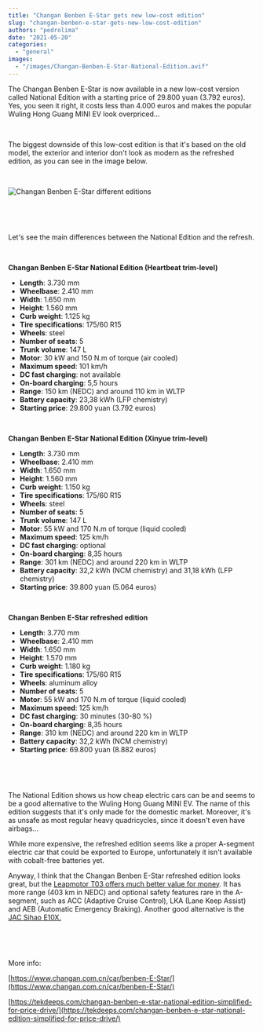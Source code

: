 ```yaml
---
title: "Changan Benben E-Star gets new low-cost edition"
slug: "changan-benben-e-star-gets-new-low-cost-edition"
authors: "pedrolima"
date: "2021-05-20"
categories: 
  - "general"
images: 
  - "/images/Changan-Benben-E-Star-National-Edition.avif"
---
```


The Changan Benben E-Star is now available in a new low-cost version called National Edition with a starting price of 29.800 yuan (3.792 euros). Yes, you seen it right, it costs less than 4.000 euros and makes the popular Wuling Hong Guang MINI EV look overpriced...

 

The biggest downside of this low-cost edition is that it's based on the old model, the exterior and interior don't look as modern as the refreshed edition, as you can see in the image below.

 

![Changan Benben E-Star different editions](images/Changan-Benben-E-Star-different-editions.avif)

 

 

Let's see the main differences between the National Edition and the refresh.

 

**Changan Benben E-Star National Edition (Heartbeat trim-level)**

- **Length**: 3.730 mm
- **Wheelbase**: 2.410 mm
- **Width**: 1.650 mm
- **Height**: 1.560 mm
- **Curb weight**: 1.125 kg
- **Tire specifications**: 175/60 R15
- **Wheels**: steel
- **Number of seats**: 5
- **Trunk volume**: 147 L
- **Motor**: 30 kW and 150 N.m of torque (air cooled)
- **Maximum speed**: 101 km/h
- **DC fast charging**: not available
- **On-board charging**: 5,5 hours
- **Range**: 150 km (NEDC) and around 110 km in WLTP
- **Battery capacity**: 23,38 kWh (LFP chemistry)
- **Starting price**: 29.800 yuan (3.792 euros)

 

**Changan Benben E-Star National Edition (Xinyue trim-level)**

- **Length**: 3.730 mm
- **Wheelbase**: 2.410 mm
- **Width**: 1.650 mm
- **Height**: 1.560 mm
- **Curb weight**: 1.150 kg
- **Tire specifications**: 175/60 R15
- **Wheels**: steel
- **Number of seats**: 5
- **Trunk volume**: 147 L
- **Motor**: 55 kW and 170 N.m of torque (liquid cooled)
- **Maximum speed**: 125 km/h
- **DC fast charging**: optional
- **On-board charging**: 8,35 hours
- **Range**: 301 km (NEDC) and around 220 km in WLTP
- **Battery capacity**: 32,2 kWh (NCM chemistry) and 31,18 kWh (LFP chemistry)
- **Starting price**: 39.800 yuan (5.064 euros)

 

**Changan Benben E-Star refreshed edition**

- **Length**: 3.770 mm
- **Wheelbase**: 2.410 mm
- **Width**: 1.650 mm
- **Height**: 1.570 mm
- **Curb weight**: 1.180 kg
- **Tire specifications**: 175/60 R15
- **Wheels**: aluminum alloy
- **Number of seats**: 5
- **Motor**: 55 kW and 170 N.m of torque (liquid cooled)
- **Maximum speed**: 125 km/h
- **DC fast charging**: 30 minutes (30-80 %)
- **On-board charging**: 8,35 hours
- **Range**: 310 km (NEDC) and around 220 km in WLTP
- **Battery capacity**: 32,2 kWh (NCM chemistry)
- **Starting price**: 69.800 yuan (8.882 euros)

 

 

The National Edition shows us how cheap electric cars can be and seems to be a good alternative to the Wuling Hong Guang MINI EV. The name of this edition suggests that it's only made for the domestic market. Moreover, it's as unsafe as most regular heavy quadricycles, since it doesn't even have airbags...

While more expensive, the refreshed edition seems like a proper A-segment electric car that could be exported to Europe, unfortunately it isn't available with cobalt-free batteries yet.

Anyway, I think that the Changan Benben E-Star refreshed edition looks great, but the [Leapmotor T03 offers much better value for money](/2021/05/14/leapmotor-t03-gets-cheaper-with-lfp-battery/). It has more range (403 km in NEDC) and optional safety features rare in the A-segment, such as ACC (Adaptive Cruise Control), LKA (Lane Keep Assist) and AEB (Automatic Emergency Braking). Another good alternative is the [JAC Sihao E10X.](/2020/11/30/jac-sihao-e10x-unveiled-with-cobalt-free-lfp-battery/)

 

 

More info:

[https://www.changan.com.cn/car/benben-E-Star/](https://www.changan.com.cn/car/benben-E-Star/)

[https://tekdeeps.com/changan-benben-e-star-national-edition-simplified-for-price-drive/](https://tekdeeps.com/changan-benben-e-star-national-edition-simplified-for-price-drive/)
